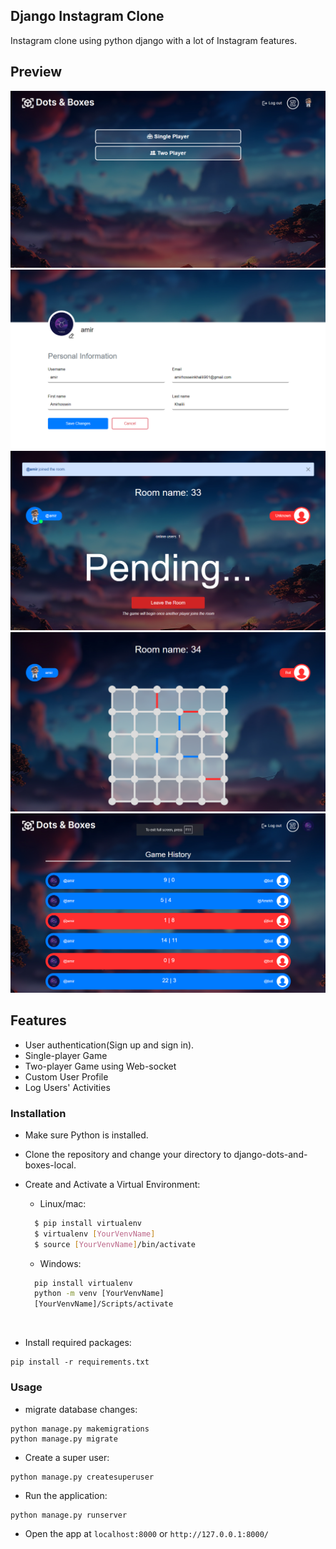 ## Django Instagram Clone
Instagram clone using python django with a lot of Instagram features.

## Preview
![Home Page](./screen-shots/home.png)
![Profile Page](./screen-shots/profile.png)
![Game Room](./screen-shots/game-room.png)
![Board Game](./screen-shots/board-game.png)
![Game History](./screen-shots/history.png)

## Features
- User authentication(Sign up and sign in).
- Single-player Game
- Two-player Game using Web-socket
- Custom User Profile
- Log Users' Activities

### Installation
- Make sure Python is installed.
- Clone the repository and change your directory to django-dots-and-boxes-local.
- Create and Activate a Virtual Environment:

  - Linux/mac: 
  ```bash
    $ pip install virtualenv
    $ virtualenv [YourVenvName]
    $ source [YourVenvName]/bin/activate
    ```
    
  - Windows:
  ```cmd
    pip install virtualenv
    python -m venv [YourVenvName]
    [YourVenvName]/Scripts/activate
  ```
  <br>

- Install required packages:
```
pip install -r requirements.txt
```

### Usage
- migrate database changes:
```
python manage.py makemigrations
python manage.py migrate
```
- Create a super user:
```
python manage.py createsuperuser
```
- Run the application:
```
python manage.py runserver
```
- Open the app at `localhost:8000` or `http://127.0.0.1:8000/`
